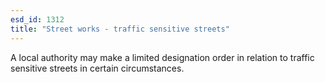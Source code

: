 ```yaml
---
esd_id: 1312
title: "Street works - traffic sensitive streets"
---
```


A local authority may make a limited designation order in relation to traffic sensitive streets in certain circumstances.

